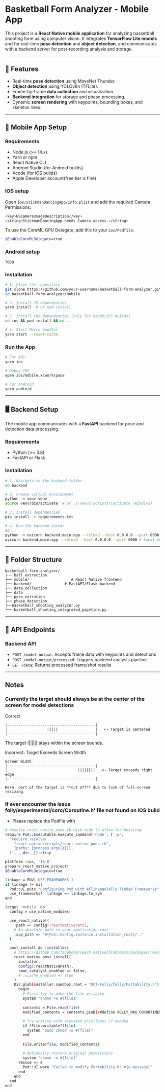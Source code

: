
# Basketball Form Analyzer - Mobile App

This project is a **React Native mobile application** for analyzing basketball shooting form using computer vision. It integrates **TensorFlow Lite models** and for real-time **pose detection** and **object detection**, and communicates with a backend server for post-recording analysis and storage.

---

## 🚀 Features
- Real-time **pose detection** using MoveNet Thunder.
- **Object detection** using YOLOv8n (TFLite).
- Frame-by-frame **data collection** and visualization.
- **Backend integration** for storage and phase processing.
- Dynamic **screen rendering** with keypoints, bounding boxes, and skeleton lines.

---

## 📱 Mobile App Setup

### Requirements
- Node.js (>= 14.x)
- Yarn or npm
- React Native CLI
- Android Studio (for Android builds)
- Xcode (for iOS builds)
- Apple Developer account(free tier is fine)

### IOS setup
Open `ios/StickmanDancingApp/Info.plist` and add the required Camera Permissions:

```bash
<key>NSCameraUsageDescription</key>
<string>StickmanDancingApp needs Camera access.</string>
```

To use the CoreML GPU Delegate, add this to your `ios/Podfile`:
```bash
$EnableCoreMLDelegate=true
```
### Android setup

`TODO`

### Installation

```bash
# 1. Clone the repository
git clone https://github.com/your-username/basketball-form-analyzer.git
cd basketball-form-analyzer/mobile

# 2. Install JS dependencies
yarn install  # or npm install

# 3. Install iOS dependencies (only for macOS/iOS builds)
cd ios && pod install && cd ..

# 4. Start Metro bundler
yarn start --reset-cache
````

### Run the App

```bash
# For iOS
yarn ios

# Debug IOS
open ios/mobile.xcworkspace

# For Android
yarn android
```

---

## 🖥️ Backend Setup

The mobile app communicates with a **FastAPI** backend for pose and detection data processing.

### Requirements

* Python (>= 3.8)
* FastAPI or Flask

### Installation

```bash
# 1. Navigate to the backend folder
cd backend

# 2. Create virtual environment
python -m venv venv
source venv/bin/activate  # or .\\venv\\Scripts\\activate (Windows)

# 3. Install dependencies
pip install -r requirements.txt

# 4. Run the backend server
cd ..
python -m uvicorn backend.main:app --reload --host 0.0.0.0 --port 8000 # in conda environment
uvicorn backend.main:app --reload --host 0.0.0.0 --port 8000 # local environment
```

---

## 📁 Folder Structure

```
basketball-form-analyzer/
├── ball_extraction
├── mobile/                   # React Native frontend
├── backend/               # FastAPI/Flask backend
├── data_collection
├── data
├── pose_extration
├── phase_detection
├──basketball_shooting_analyzer.py
└── basketball_shooting_integrated_pipeline.py
```

---

## 🔗 API Endpoints

### Backend API

* `POST /model-output`: Accepts frame data with keypoints and detections
* `POST /model-output/processed`: Triggers backend analysis pipeline
* `GET /data`: Returns processed frame/shot results

---

## Notes

### Currently the target should always be at the center of the screen for model detections


Correct
```
|----------------------------------------|
|                  |||||                 |   <- Target is centered
|----------------------------------------|
```
The target (|||||) stays within the screen bounds.

Incorrect: Target Exceeds Screen Width
```
Screen Width
|----------------------------------------|
|                                ||||||||   <- Target exceeds right edge
|----------------------------------------|

Here, part of the target is **cut off** due to lack of full-screen resizing.
```


### If ever encounter the issue folly/experimental/coro/Coroutine.h' file not found on IOS build

* Please replace the Podfile with
 
```Bash
# Resolve react_native_pods.rb with node to allow for hoisting
require Pod::Executable.execute_command('node', ['-p',
  'require.resolve(
    "react-native/scripts/react_native_pods.rb",
    {paths: [process.argv[1]]},
  )', __dir__]).strip

platform :ios, '16.0'
prepare_react_native_project!
$EnableCoreMLDelegate=true

linkage = ENV['USE_FRAMEWORKS']
if linkage != nil
  Pod::UI.puts "Configuring Pod with #{linkage}ally linked Frameworks".green
  use_frameworks! :linkage => linkage.to_sym
end

target 'mobile' do
  config = use_native_modules!

  use_react_native!(
    :path => config[:reactNativePath],
    # An absolute path to your application root.
    :app_path => "#{Pod::Config.instance.installation_root}/.."
  )

  post_install do |installer|
    # https://github.com/facebook/react-native/blob/main/packages/react-native/scripts/react_native_pods.rb#L197-L202
    react_native_post_install(
      installer,
      config[:reactNativePath],
      :mac_catalyst_enabled => false,
      # :ccache_enabled => true
    )
    Dir.glob(installer.sandbox.root + "RCT-Folly/folly/Portability.h") do |file|
      begin
        # First try to make the file writable
        system "chmod +w #{file}"
        
        contents = File.read(file)
        modified_contents = contents.gsub(/#define FOLLY_HAS_COROUTINES 1/, '#define FOLLY_HAS_COROUTINES 0')
        
        # Try writing with elevated privileges if needed
        if !File.writable?(file)
          system "sudo chmod +w #{file}"
        end
        
        File.write(file, modified_contents)
        
        # Optionally restore original permissions
        system "chmod -w #{file}"
      rescue => e
        Pod::UI.warn "Failed to modify Portability.h: #{e.message}"
      end
    end
  end
end
```